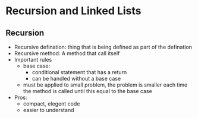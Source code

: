 # Recursion and Linked Lists

## Recursion

- Recursive defination: thing that is being defined as part of the defination
- Recursive method: A method that call itself
- Important rules
  - base case:
    - conditional statement that has a return
    - can be handled without a base case
  - must be applied to small problem, the problem is smaller each time the method is called until this equal to the base case
- Pros:
  - compact, elegent code
  - easier to understand
